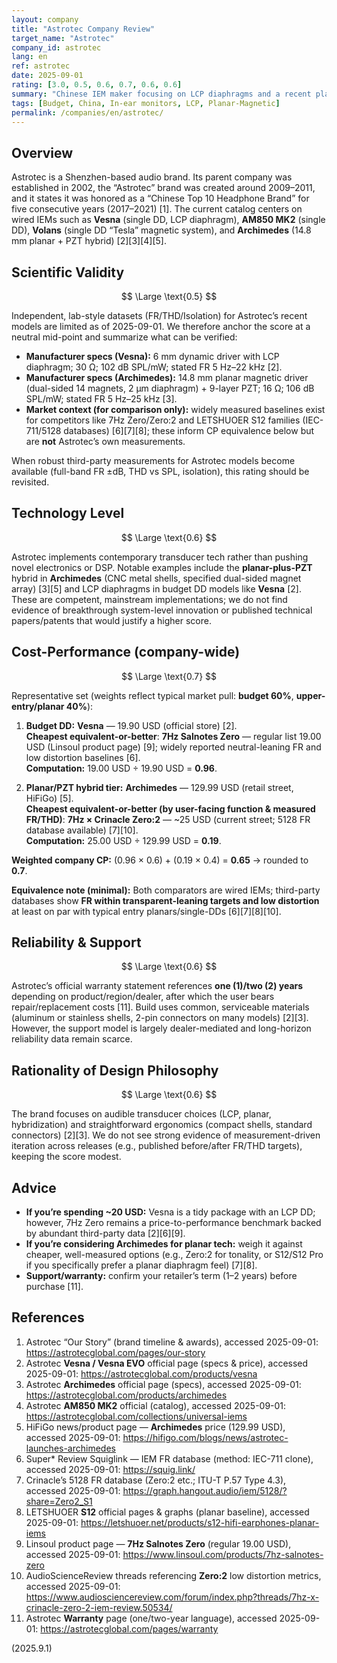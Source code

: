 ```yaml
---
layout: company
title: "Astrotec Company Review"
target_name: "Astrotec"
company_id: astrotec
lang: en
ref: astrotec
date: 2025-09-01
rating: [3.0, 0.5, 0.6, 0.7, 0.6, 0.6]
summary: "Chinese IEM maker focusing on LCP diaphragms and a recent planar-plus-PZT hybrid, with solid entry models and mixed value higher up"
tags: [Budget, China, In-ear monitors, LCP, Planar-Magnetic]
permalink: /companies/en/astrotec/
---
```

## Overview

Astrotec is a Shenzhen-based audio brand. Its parent company was established in 2002, the “Astrotec” brand was created around 2009–2011, and it states it was honored as a “Chinese Top 10 Headphone Brand” for five consecutive years (2017–2021) [1]. The current catalog centers on wired IEMs such as **Vesna** (single DD, LCP diaphragm), **AM850 MK2** (single DD), **Volans** (single DD “Tesla” magnetic system), and **Archimedes** (14.8 mm planar + PZT hybrid) [2][3][4][5].

## Scientific Validity

$$ \Large \text{0.5} $$

Independent, lab-style datasets (FR/THD/Isolation) for Astrotec’s recent models are limited as of 2025-09-01. We therefore anchor the score at a neutral mid-point and summarize what can be verified:

- **Manufacturer specs (Vesna):** 6 mm dynamic driver with LCP diaphragm; 30 Ω; 102 dB SPL/mW; stated FR 5 Hz–22 kHz [2].  
- **Manufacturer specs (Archimedes):** 14.8 mm planar magnetic driver (dual-sided 14 magnets, 2 µm diaphragm) + 9-layer PZT; 16 Ω; 106 dB SPL/mW; stated FR 5 Hz–25 kHz [3].  
- **Market context (for comparison only):** widely measured baselines exist for competitors like 7Hz Zero/Zero:2 and LETSHUOER S12 families (IEC-711/5128 databases) [6][7][8]; these inform CP equivalence below but are **not** Astrotec’s own measurements.

When robust third-party measurements for Astrotec models become available (full-band FR ±dB, THD vs SPL, isolation), this rating should be revisited.

## Technology Level

$$ \Large \text{0.6} $$

Astrotec implements contemporary transducer tech rather than pushing novel electronics or DSP. Notable examples include the **planar-plus-PZT** hybrid in **Archimedes** (CNC metal shells, specified dual-sided magnet array) [3][5] and LCP diaphragms in budget DD models like **Vesna** [2]. These are competent, mainstream implementations; we do not find evidence of breakthrough system-level innovation or published technical papers/patents that would justify a higher score.

## Cost-Performance (company-wide)

$$ \Large \text{0.7} $$

Representative set (weights reflect typical market pull: **budget 60%**, **upper-entry/planar 40%**):

1) **Budget DD:** **Vesna** — 19.90 USD (official store) [2].  
   **Cheapest equivalent-or-better**: **7Hz Salnotes Zero** — regular list 19.00 USD (Linsoul product page) [9]; widely reported neutral-leaning FR and low distortion baselines [6].  
   **Computation:** 19.00 USD ÷ 19.90 USD = **0.96**.

2) **Planar/PZT hybrid tier:** **Archimedes** — 129.99 USD (retail street, HiFiGo) [5].  
   **Cheapest equivalent-or-better (by user-facing function & measured FR/THD)**: **7Hz × Crinacle Zero:2** — ~25 USD (current street; 5128 FR database available) [7][10].  
   **Computation:** 25.00 USD ÷ 129.99 USD = **0.19**.

**Weighted company CP:** (0.96 × 0.6) + (0.19 × 0.4) = **0.65** → rounded to **0.7**.

**Equivalence note (minimal):** Both comparators are wired IEMs; third-party databases show **FR within transparent-leaning targets and low distortion** at least on par with typical entry planars/single-DDs [6][7][8][10].

## Reliability & Support

$$ \Large \text{0.6} $$

Astrotec’s official warranty statement references **one (1)/two (2) years** depending on product/region/dealer, after which the user bears repair/replacement costs [11]. Build uses common, serviceable materials (aluminum or stainless shells, 2-pin connectors on many models) [2][3]. However, the support model is largely dealer-mediated and long-horizon reliability data remain scarce.

## Rationality of Design Philosophy

$$ \Large \text{0.6} $$

The brand focuses on audible transducer choices (LCP, planar, hybridization) and straightforward ergonomics (compact shells, standard connectors) [2][3]. We do not see strong evidence of measurement-driven iteration across releases (e.g., published before/after FR/THD targets), keeping the score modest.

## Advice

- **If you’re spending ~20 USD:** Vesna is a tidy package with an LCP DD; however, 7Hz Zero remains a price-to-performance benchmark backed by abundant third-party data [2][6][9].  
- **If you’re considering Archimedes for planar tech:** weigh it against cheaper, well-measured options (e.g., Zero:2 for tonality, or S12/S12 Pro if you specifically prefer a planar diaphragm feel) [7][8].  
- **Support/warranty:** confirm your retailer’s term (1–2 years) before purchase [11].

## References

1. Astrotec “Our Story” (brand timeline & awards), accessed 2025-09-01: https://astrotecglobal.com/pages/our-story  
2. Astrotec **Vesna / Vesna EVO** official page (specs & price), accessed 2025-09-01: https://astrotecglobal.com/products/vesna  
3. Astrotec **Archimedes** official page (specs), accessed 2025-09-01: https://astrotecglobal.com/products/archimedes  
4. Astrotec **AM850 MK2** official (catalog), accessed 2025-09-01: https://astrotecglobal.com/collections/universal-iems  
5. HiFiGo news/product page — **Archimedes** price (129.99 USD), accessed 2025-09-01: https://hifigo.com/blogs/news/astrotec-launches-archimedes  
6. Super* Review Squiglink — IEM FR database (method: IEC-711 clone), accessed 2025-09-01: https://squig.link/  
7. Crinacle’s 5128 FR database (Zero:2 etc.; ITU-T P.57 Type 4.3), accessed 2025-09-01: https://graph.hangout.audio/iem/5128/?share=Zero2_S1  
8. LETSHUOER **S12** official pages & graphs (planar baseline), accessed 2025-09-01: https://letshuoer.net/products/s12-hifi-earphones-planar-iems  
9. Linsoul product page — **7Hz Salnotes Zero** (regular 19.00 USD), accessed 2025-09-01: https://www.linsoul.com/products/7hz-salnotes-zero  
10. AudioScienceReview threads referencing **Zero:2** low distortion metrics, accessed 2025-09-01: https://www.audiosciencereview.com/forum/index.php?threads/7hz-x-crinacle-zero-2-iem-review.50534/  
11. Astrotec **Warranty** page (one/two-year language), accessed 2025-09-01: https://astrotecglobal.com/pages/warranty

(2025.9.1)

